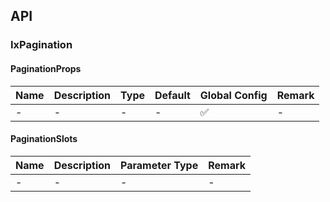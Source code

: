 ## API

### IxPagination

#### PaginationProps

| Name | Description | Type | Default | Global Config | Remark |
| ---- | ----------- | ---- | ------- | ------------- | ------ |
| -    | -           | -    | -       | ✅            | -      |

#### PaginationSlots

| Name | Description | Parameter Type | Remark |
| ---- | ----------- | -------------- | ------ |
| -    | -           | -              | -      |
